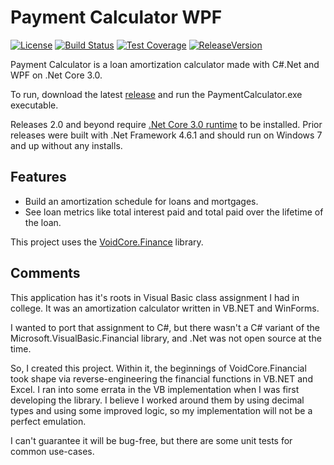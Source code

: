 # Payment Calculator WPF

[![License](https://img.shields.io/github/license/void-type/Payment_Calculator_WPF.svg?style=flat-square)](https://github.com/void-type/Payment_Calculator_WPF/blob/master/LICENSE.txt)
[![Build Status](https://img.shields.io/azure-devops/build/void-type/PaymentCalculator.Wpf/7.svg?style=flat-square)](https://dev.azure.com/void-type/PaymentCalculator.Wpf/_build/latest?definitionId=7&branchName=master)
[![Test Coverage](https://img.shields.io/azure-devops/coverage/void-type/PaymentCalculator.Wpf/7.svg?style=flat-square)](https://dev.azure.com/void-type/PaymentCalculator.Wpf/_build/latest?definitionId=7&branchName=master)
[![ReleaseVersion](https://img.shields.io/github/release/void-type/Payment_Calculator_Wpf.svg?style=flat-square)](https://github.com/void-type/Payment_Calculator_WPF/releases)

Payment Calculator is a loan amortization calculator made with C#.Net and WPF on .Net Core 3.0.

To run, download the latest [release](https://github.com/void-type/Payment_Calculator_WPF/releases) and run the PaymentCalculator.exe executable.

Releases 2.0 and beyond require [.Net Core 3.0 runtime](https://dotnet.microsoft.com/download/dotnet-core/3.0) to be installed.
Prior releases were built with .Net Framework 4.6.1 and should run on Windows 7 and up without any installs.

## Features

* Build an amortization schedule for loans and mortgages.
* See loan metrics like total interest paid and total paid over the lifetime of the loan.

This project uses the [VoidCore.Finance](https://github.com/void-type/VoidCore.Finance) library.

## Comments

This application has it's roots in Visual Basic class assignment I had in college. It was an amortization calculator written in VB.NET and WinForms.

I wanted to port that assignment to C#, but there wasn't a C# variant of the Microsoft.VisualBasic.Financial library, and .Net was not open source at the time.

So, I created this project. Within it, the beginnings of VoidCore.Financial took shape via reverse-engineering the financial functions in VB.NET and Excel. I ran into some errata in the VB implementation when I was first developing the library. I believe I worked around them by using decimal types and using some improved logic, so my implementation will not be a perfect emulation.

I can't guarantee it will be bug-free, but there are some unit tests for common use-cases.
